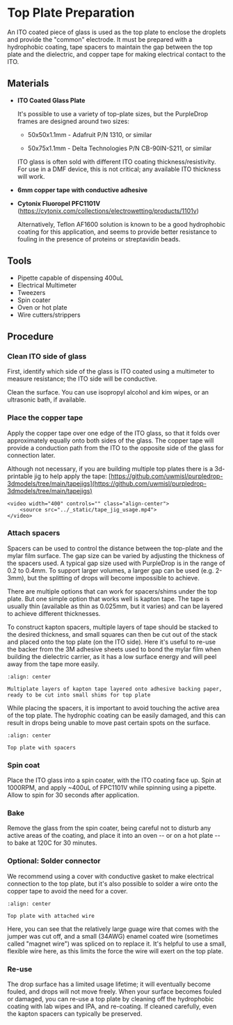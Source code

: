 # Top Plate Preparation

An ITO coated piece of glass is used as the top plate to enclose the droplets and provide the "common" electrode. It must be prepared with a hydrophobic coating, tape spacers to maintain the gap between the top plate and the dielectric, and copper tape for making electrical contact to the ITO.

## Materials

- **ITO Coated Glass Plate**

	It's possible to use a variety of top-plate sizes, but the PurpleDrop frames are designed around
	two sizes: 
	
	- 50x50x1.1mm - Adafruit P/N 1310, or similar

	- 50x75x1.1mm - Delta Technologies P/N CB-90IN-S211, or similar

	ITO glass is often sold with different ITO coating thickness/resistivity. For
	use in a DMF device, this is not critical; any available ITO thickness will work.

- **6mm copper tape with conductive adhesive**

- **Cytonix Fluoropel PFC1101V** (<https://cytonix.com/collections/electrowetting/products/1101v>)

	Alternatively, Teflon AF1600 solution is known to be a good hydrophobic coating for this application, and seems to provide better resistance to fouling in the presence of proteins or streptavidin beads. 

## Tools

- Pipette capable of dispensing 400uL
- Electrical Multimeter
- Tweezers
- Spin coater
- Oven or hot plate
- Wire cutters/strippers

## Procedure

### Clean ITO side of glass

First, identify which side of the glass is ITO coated using a multimeter to measure resistance; the ITO side will be conductive. 

Clean the surface. You can use isopropyl alcohol and kim wipes, or an ultrasonic bath, if available.

### Place the copper tape

Apply the copper tape over one edge of the ITO glass, so that it folds over approximately equally onto both sides of the glass. The copper tape will provide a conduction path from the ITO to the opposite side of the glass for connection later. 

Although not necessary, if you are building multiple top plates there is a 3d-printable jig to help apply the tape:
[https://github.com/uwmisl/purpledrop-3dmodels/tree/main/tapejigs](https://github.com/uwmisl/purpledrop-3dmodels/tree/main/tapejigs)

```{raw} html
<video width="400" controls="" class="align-center">
    <source src="../_static/tape_jig_usage.mp4">
</video>
```

### Attach spacers

Spacers can be used to control the distance between the top-plate and the mylar film surface. The gap size can be varied by adjusting the thickness of the spacers used. A typical gap size used with PurpleDrop is in the range of 0.2 to 0.4mm. To support larger volumes, a larger gap can be used (e.g. 2-3mm), but the splitting of drops will become impossible to achieve. 

There are multiple options that can work for spacers/shims under the top plate. But one simple option that works well is kapton tape. The tape is usually thin (available as thin as 0.025mm, but it varies) and can be layered to achieve different thicknesses. 

To construct kapton spacers, multiple layers of tape should be stacked to the 
desired thickness, and small squares can then be cut out of the stack and placed
onto the top plate (on the ITO side). Here it's useful to re-use the backer from 
the 3M adhesive sheets used to bond the mylar film when building the dielectric
carrier, as it has a low surface energy and will peel away from the tape more 
easily.

```{figure} images/top-plate-assembly/kapton-spacer.jpg
:align: center

Multiplate layers of kapton tape layered onto adhesive backing paper, ready to be cut into small shims for top plate
```

While placing the spacers, it is important to avoid touching the active area of the top plate. The hydrophic coating can be easily damaged, and this can result in drops being unable to move past certain spots on the surface. 

```{figure} images/top-plate-assembly/top_plate_2.png
:align: center

Top plate with spacers
```

### Spin coat

Place the ITO glass into a spin coater, with the ITO coating face up. Spin at 1000RPM, and apply ~400uL of FPC1101V while spinning using a pipette. Allow to spin for 30 seconds after application. 

### Bake

Remove the glass from the spin coater, being careful not to disturb any active areas of the coating, and place it into an oven -- or on a hot plate -- to bake at 120C for 30 minutes. 

### Optional: Solder connector

We recommend using a cover with conductive gasket to make electrical connection
to the top plate, but it's also possible to solder a wire onto the copper tape
to avoid the need for a cover.

```{figure} images/top-plate-assembly/top_plate_1.png
:align: center

Top plate with attached wire
```

Here, you can see that the relatively large guage wire that comes with the jumper was cut off, and a small (34AWG) enamel coated wire (sometimes called "magnet wire") was spliced on to replace it. 
It's helpful to use a small, flexible wire here, as this limits the force the wire will exert on the top plate.

### Re-use

The drop surface has a limited usage lifetime; it will eventually become fouled,
and drops will not move freely. When your surface becomes fouled or damaged, you
can re-use a top plate by cleaning off the hydrophobic coating with lab wipes
and IPA, and re-coating. If cleaned carefully, even the kapton spacers can
typically be preserved.
